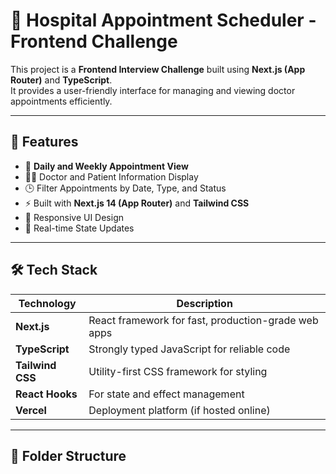 
 

# 🏥 Hospital Appointment Scheduler - Frontend Challenge

This project is a **Frontend Interview Challenge** built using **Next.js (App Router)** and **TypeScript**.  
It provides a user-friendly interface for managing and viewing doctor appointments efficiently.

---

## 🚀 Features

- 📅 **Daily and Weekly Appointment View**
- 👩‍⚕️ Doctor and Patient Information Display
- 🕒 Filter Appointments by Date, Type, and Status
- ⚡ Built with **Next.js 14 (App Router)** and **Tailwind CSS**
- 🎨 Responsive UI Design
- 🔄 Real-time State Updates

---

## 🛠️ Tech Stack

| Technology | Description |
|-------------|-------------|
| **Next.js** | React framework for fast, production-grade web apps |
| **TypeScript** | Strongly typed JavaScript for reliable code |
| **Tailwind CSS** | Utility-first CSS framework for styling |
| **React Hooks** | For state and effect management |
| **Vercel** | Deployment platform (if hosted online) |

---

## 🧱 Folder Structure


